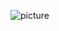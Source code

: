 
![picture](https://images-wixmp-ed30a86b8c4ca887773594c2.wixmp.com/f/cf145e6a-90bb-4c52-b6e9-afc817bc2810/de8b3ad-eee7edb4-60ed-4f58-afca-1f3102fd15b1.png/v1/fill/w_1280,h_269,q_80,strp/githubbanner_by_terrehdactyl_de8b3ad-fullview.jpg?token=eyJ0eXAiOiJKV1QiLCJhbGciOiJIUzI1NiJ9.eyJzdWIiOiJ1cm46YXBwOiIsImlzcyI6InVybjphcHA6Iiwib2JqIjpbW3siaGVpZ2h0IjoiPD0yNjkiLCJwYXRoIjoiXC9mXC9jZjE0NWU2YS05MGJiLTRjNTItYjZlOS1hZmM4MTdiYzI4MTBcL2RlOGIzYWQtZWVlN2VkYjQtNjBlZC00ZjU4LWFmY2EtMWYzMTAyZmQxNWIxLnBuZyIsIndpZHRoIjoiPD0xMjgwIn1dXSwiYXVkIjpbInVybjpzZXJ2aWNlOmltYWdlLm9wZXJhdGlvbnMiXX0.U0y_kG4pnCWVxOZpKmBRDs6P3WWA9t4zsUiOStTYofk)
<!--
**TerrehDactyl/TerrehDactyl** is a ✨ _special_ ✨ repository because its `README.md` (this file) appears on your GitHub profile.

Here are some ideas to get you started:

- 🔭 I’m currently working on ...
- 🌱 I’m currently learning ...
- 👯 I’m looking to collaborate on ...
- 🤔 I’m looking for help with ...
- 💬 Ask me about ...
- 📫 How to reach me: ...
- 😄 Pronouns: ...
- ⚡ Fun fact: ...
-->
